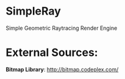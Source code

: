 # SimpleRay
Simple Geometric Raytracing Render Engine


# External Sources:
**Bitmap Library**: http://bitmap.codeplex.com/
